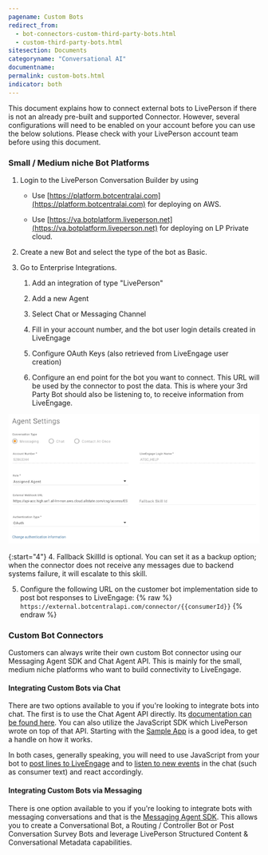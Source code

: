 ```yaml
---
pagename: Custom Bots
redirect_from:
  - bot-connectors-custom-third-party-bots.html
  - custom-third-party-bots.html
sitesection: Documents
categoryname: "Conversational AI"
documentname:
permalink: custom-bots.html
indicator: both
---
```


<div class="note">This document explains how to connect external bots to LivePerson if there is not an already pre-built and supported Connector. However, several configurations will need to be enabled on your account before you can use the below solutions. Please check with your LivePerson account team before using this document.</div>

### Small / Medium niche Bot Platforms

1. Login to the LivePerson Conversation Builder by using

    * Use [https://platform.botcentralai.com](https://platform.botcentralai.com) for deploying on AWS.

    * Use [https://va.botplatform.liveperson.net](https://va.botplatform.liveperson.net) for deploying on LP Private cloud.

2. Create a new Bot and select the type of the bot as Basic.

3. Go to Enterprise Integrations.

    1. Add an integration of type "LivePerson"

    2. Add a new Agent

    3. Select Chat or Messaging Channel

    4. Fill in your account number, and the bot user login details created in LiveEngage

    5. Configure OAuth Keys (also retrieved from LiveEngage user creation)

    6. Configure an end point for the bot you want to connect. This URL will be used by the connector to post the data. This is where your 3rd Party Bot should also be listening to, to receive information from LiveEngage.

![image alt text](img/bot-guide-niche0.png)

{:start="4"}
4. Fallback SkillId is optional. You can set it as a backup option; when the connector does not receive any messages due to backend systems failure, it will escalate to this skill.

5. Configure the following URL on the customer bot implementation side to post bot responses to LiveEngage:
    {% raw %}
    `https://external.botcentralapi.com/connector/{{consumerId}}`
    {% endraw %}

### Custom Bot Connectors

Customers can always write their own custom Bot connector using our Messaging Agent SDK and Chat Agent API.  This is mainly for the small, medium niche platforms who want to build connectivity to LiveEngage.

#### Integrating Custom Bots via Chat

There are two options available to you if you're looking to integrate bots into chat. The first is to use the Chat Agent API directly. Its [documentation can be found here](chat-agent-api-overview.html). You can also utilize the JavaScript SDK which LivePerson wrote on top of that API. Starting with the [Sample App](https://github.com/LivePersonInc/agent-sample-app) is a good idea, to get a handle on how it works.

In both cases, generally speaking, you will need to use JavaScript from your bot to [post lines to LiveEngage](chat-agent-api-methods-send-lines-and-structured-content.html) and to [listen to new events](chat-agent-api-methods-retrieve-chat-events.html) in the chat (such as consumer text) and react accordingly.

#### Integrating Custom Bots via Messaging  

There is one option available to you if you're looking to integrate bots with messaging conversations and that is the [Messaging Agent SDK](messaging-agent-sdk-overview.html). This allows you to create a Conversational Bot, a Routing / Controller Bot or Post Conversation Survey Bots and leverage LivePerson Structured Content & Conversational Metadata capabilities.
